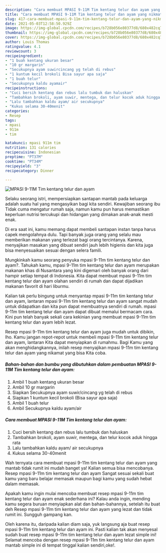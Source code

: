 ```yaml
---
description: "Cara membuat MPASI 9-11M Tim kentang telur dan ayam yang nikmat dan Mudah Dibuat"
title: "Cara membuat MPASI 9-11M Tim kentang telur dan ayam yang nikmat dan Mudah Dibuat"
slug: 417-cara-membuat-mpasi-9-11m-tim-kentang-telur-dan-ayam-yang-nikmat-dan-mudah-dibuat
date: 2021-05-03T12:58:50.929Z
image: https://img-global.cpcdn.com/recipes/b728b056e80377d8/680x482cq70/mpasi-9-11m-tim-kentang-telur-dan-ayam-foto-resep-utama.jpg
thumbnail: https://img-global.cpcdn.com/recipes/b728b056e80377d8/680x482cq70/mpasi-9-11m-tim-kentang-telur-dan-ayam-foto-resep-utama.jpg
cover: https://img-global.cpcdn.com/recipes/b728b056e80377d8/680x482cq70/mpasi-9-11m-tim-kentang-telur-dan-ayam-foto-resep-utama.jpg
author: Louis Thomas
ratingvalue: 4.1
reviewcount: 3
recipeingredient:
- "1 buah kentang ukuran besar"
- "10 gr margarin"
- "Secukupnya ayam suwircincang yg telah di rebus"
- "1 kuntum kecil brokoli Bisa sayur apa saja"
- "1 buah telur"
- "Secukupnya kaldu ayamair"
recipeinstructions:
- "Cuci bersih kentang dan rebus lalu tumbuk dan haluskan"
- "Tambahkan brokoli, ayam suwir, mentega, dan telur kocok aduk hingga rata"
- "Lalu tambahkan kaldu ayam/ air secukupnya"
- "Kukus selama 30-40menit"
categories:
- Resep
tags:
- mpasi
- 911m
- tim

katakunci: mpasi 911m tim 
nutrition: 131 calories
recipecuisine: Indonesian
preptime: "PT37M"
cooktime: "PT34M"
recipeyield: "3"
recipecategory: Dinner

---
```



![MPASI 9-11M Tim kentang telur dan ayam](https://img-global.cpcdn.com/recipes/b728b056e80377d8/680x482cq70/mpasi-9-11m-tim-kentang-telur-dan-ayam-foto-resep-utama.jpg)

Selaku seorang istri, mempersiapkan santapan mantab pada keluarga adalah suatu hal yang mengasyikan bagi kita sendiri. Kewajiban seorang ibu Tidak cuma mengatur rumah saja, namun kamu pun harus memastikan keperluan nutrisi tercukupi dan hidangan yang dimakan anak-anak mesti enak.

Di era  saat ini, kamu memang dapat membeli santapan instan tanpa harus capek mengolahnya dulu. Tapi banyak juga orang yang selalu mau memberikan makanan yang terlezat bagi orang tercintanya. Karena, menyajikan masakan yang dibuat sendiri jauh lebih higienis dan kita juga bisa menyesuaikan sesuai dengan selera famili. 



Mungkinkah kamu seorang penyuka mpasi 9-11m tim kentang telur dan ayam?. Tahukah kamu, mpasi 9-11m tim kentang telur dan ayam merupakan makanan khas di Nusantara yang kini digemari oleh banyak orang dari hampir setiap tempat di Indonesia. Kita dapat membuat mpasi 9-11m tim kentang telur dan ayam olahan sendiri di rumah dan dapat dijadikan makanan favorit di hari liburmu.

Kalian tak perlu bingung untuk menyantap mpasi 9-11m tim kentang telur dan ayam, lantaran mpasi 9-11m tim kentang telur dan ayam sangat mudah untuk didapatkan dan kita pun dapat membuatnya sendiri di rumah. mpasi 9-11m tim kentang telur dan ayam dapat dibuat memalui bermacam cara. Kini pun telah banyak sekali cara kekinian yang membuat mpasi 9-11m tim kentang telur dan ayam lebih lezat.

Resep mpasi 9-11m tim kentang telur dan ayam juga mudah untuk dibikin, lho. Kamu jangan repot-repot untuk membeli mpasi 9-11m tim kentang telur dan ayam, lantaran Kita dapat menyiapkan di rumahmu. Bagi Kamu yang akan menghidangkannya, inilah resep menyajikan mpasi 9-11m tim kentang telur dan ayam yang nikamat yang bisa Kita coba.

<!--inarticleads1-->

##### Bahan-bahan dan bumbu yang dibutuhkan dalam pembuatan MPASI 9-11M Tim kentang telur dan ayam:

1. Ambil 1 buah kentang ukuran besar
1. Ambil 10 gr margarin
1. Siapkan Secukupnya ayam suwir/cincang yg telah di rebus
1. Siapkan 1 kuntum kecil brokoli (Bisa sayur apa saja)
1. Ambil 1 buah telur
1. Ambil Secukupnya kaldu ayam/air




<!--inarticleads2-->

##### Cara membuat MPASI 9-11M Tim kentang telur dan ayam:

1. Cuci bersih kentang dan rebus lalu tumbuk dan haluskan
1. Tambahkan brokoli, ayam suwir, mentega, dan telur kocok aduk hingga rata
1. Lalu tambahkan kaldu ayam/ air secukupnya
1. Kukus selama 30-40menit




Wah ternyata cara membuat mpasi 9-11m tim kentang telur dan ayam yang mantab tidak rumit ini mudah banget ya! Kalian semua bisa mencobanya. Resep mpasi 9-11m tim kentang telur dan ayam Sangat sesuai sekali buat kamu yang baru belajar memasak maupun bagi kamu yang sudah hebat dalam memasak.

Apakah kamu ingin mulai mencoba membuat resep mpasi 9-11m tim kentang telur dan ayam enak sederhana ini? Kalau anda ingin, mending kamu segera buruan menyiapkan alat dan bahan-bahannya, setelah itu buat deh Resep mpasi 9-11m tim kentang telur dan ayam yang lezat dan tidak rumit ini. Sungguh gampang kan. 

Oleh karena itu, daripada kalian diam saja, yuk langsung aja buat resep mpasi 9-11m tim kentang telur dan ayam ini. Pasti kalian tak akan menyesal sudah buat resep mpasi 9-11m tim kentang telur dan ayam lezat simple ini! Selamat mencoba dengan resep mpasi 9-11m tim kentang telur dan ayam mantab simple ini di tempat tinggal kalian sendiri,oke!.

